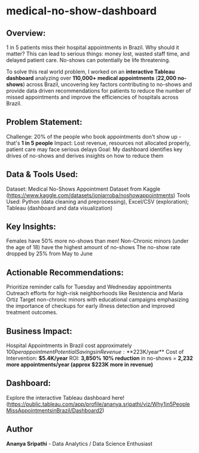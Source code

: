 # medical-no-show-dashboard

## Overview:
1 in 5 patients miss their hospital appointments in Brazil. 
Why should it matter?
This can lead to serious things: money lost, wasted staff time, and delayed patient care. No-shows can potentially be life threatening. 

To solve this real world problem, I worked on an **interactive Tableau dashboard** analyzing over **110,000+ medical appointments** (**22,000 no-shows**) across Brazil, uncovering key factors contributing to no-shows and provide data driven recommendations for patients to reduce the number of missed appointments and improve the efficiencies of hospitals across Brazil. 

## Problem Statement:
Challenge: 20% of the people who book appointments don't show up - that's **1 in 5 people**
Impact: Lost revenue, resources not allocated properly, patient care may face serious delays
Goal: My dashboard identifies key drives of no-shows and derives insights on how to reduce them

## Data & Tools Used:
Dataset: Medical No-Shows Appointment Dataset from Kaggle (https://www.kaggle.com/datasets/joniarroba/noshowappointments)
Tools Used: Python (data cleaning and preprocessing), Excel/CSV (exploration); Tableau (dashboard and data visualization)

## Key Insights:
Females have 50% more no-shows than men!
Non-Chronic minors (under the age of 18) have the highest amount of no-shows
The no-show rate dropped by 25% from May to June

## Actionable Recommendations:
Prioritize reminder calls for Tuesday and Wednesday appointments
Outreach efforts for high-risk neighborhoods like Resistencia and Maria Ortiz
Target non-chronic minors with educational campaigns emphasizing the importance of checkups for early illness detection and improved treatment outcomes. 

## Business Impact:
Hospital Appointments in Brazil cost approximately $100 per appointment
Potential Savings in Revenue: **$223K/year**
Cost of Intervention: **$5.4K/year**
ROI: **3,850%**
**10% reduction** in no-shows = **2,232 more appointments/year (approx $223K more in revenue)**

## Dashboard:
Explore the interactive Tableau dashboard here! (https://public.tableau.com/app/profile/ananya.sripathi/viz/Why1in5PeopleMissAppointmentsinBrazil/Dashboard2)

## Author
**Ananya Sripathi** - Data Analytics / Data Science Enthusiast


